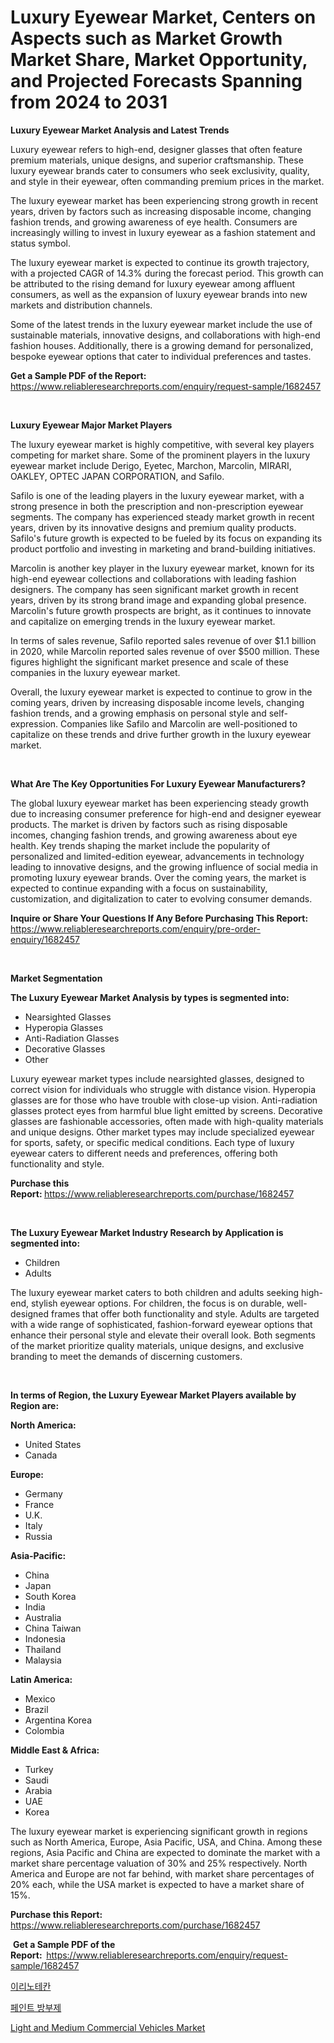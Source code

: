<p><h1>Luxury Eyewear Market, Centers on Aspects such as Market Growth Market Share, Market Opportunity, and Projected Forecasts Spanning from 2024 to 2031</h1></p><p><strong>Luxury Eyewear Market Analysis and Latest Trends</strong></p>
<p><p>Luxury eyewear refers to high-end, designer glasses that often feature premium materials, unique designs, and superior craftsmanship. These luxury eyewear brands cater to consumers who seek exclusivity, quality, and style in their eyewear, often commanding premium prices in the market.</p><p>The luxury eyewear market has been experiencing strong growth in recent years, driven by factors such as increasing disposable income, changing fashion trends, and growing awareness of eye health. Consumers are increasingly willing to invest in luxury eyewear as a fashion statement and status symbol.</p><p>The luxury eyewear market is expected to continue its growth trajectory, with a projected CAGR of 14.3% during the forecast period. This growth can be attributed to the rising demand for luxury eyewear among affluent consumers, as well as the expansion of luxury eyewear brands into new markets and distribution channels.</p><p>Some of the latest trends in the luxury eyewear market include the use of sustainable materials, innovative designs, and collaborations with high-end fashion houses. Additionally, there is a growing demand for personalized, bespoke eyewear options that cater to individual preferences and tastes.</p></p>
<p><strong>Get a Sample PDF of the Report:&nbsp;</strong> <a href="https://www.reliableresearchreports.com/enquiry/request-sample/1682457">https://www.reliableresearchreports.com/enquiry/request-sample/1682457</a></p>
<p>&nbsp;</p>
<p><strong>Luxury Eyewear Major Market Players</strong></p>
<p><p>The luxury eyewear market is highly competitive, with several key players competing for market share. Some of the prominent players in the luxury eyewear market include Derigo, Eyetec, Marchon, Marcolin, MIRARI, OAKLEY, OPTEC JAPAN CORPORATION, and Safilo.</p><p>Safilo is one of the leading players in the luxury eyewear market, with a strong presence in both the prescription and non-prescription eyewear segments. The company has experienced steady market growth in recent years, driven by its innovative designs and premium quality products. Safilo's future growth is expected to be fueled by its focus on expanding its product portfolio and investing in marketing and brand-building initiatives.</p><p>Marcolin is another key player in the luxury eyewear market, known for its high-end eyewear collections and collaborations with leading fashion designers. The company has seen significant market growth in recent years, driven by its strong brand image and expanding global presence. Marcolin's future growth prospects are bright, as it continues to innovate and capitalize on emerging trends in the luxury eyewear market.</p><p>In terms of sales revenue, Safilo reported sales revenue of over $1.1 billion in 2020, while Marcolin reported sales revenue of over $500 million. These figures highlight the significant market presence and scale of these companies in the luxury eyewear market.</p><p>Overall, the luxury eyewear market is expected to continue to grow in the coming years, driven by increasing disposable income levels, changing fashion trends, and a growing emphasis on personal style and self-expression. Companies like Safilo and Marcolin are well-positioned to capitalize on these trends and drive further growth in the luxury eyewear market.</p></p>
<p>&nbsp;</p>
<p><strong>What Are The Key Opportunities For Luxury Eyewear Manufacturers?</strong></p>
<p><p>The global luxury eyewear market has been experiencing steady growth due to increasing consumer preference for high-end and designer eyewear products. The market is driven by factors such as rising disposable incomes, changing fashion trends, and growing awareness about eye health. Key trends shaping the market include the popularity of personalized and limited-edition eyewear, advancements in technology leading to innovative designs, and the growing influence of social media in promoting luxury eyewear brands. Over the coming years, the market is expected to continue expanding with a focus on sustainability, customization, and digitalization to cater to evolving consumer demands.</p></p>
<p><strong>Inquire or Share Your Questions If Any Before Purchasing This Report:</strong> <a href="https://www.reliableresearchreports.com/enquiry/pre-order-enquiry/1682457">https://www.reliableresearchreports.com/enquiry/pre-order-enquiry/1682457</a></p>
<p>&nbsp;</p>
<p><strong>Market Segmentation</strong></p>
<p><strong>The Luxury Eyewear Market Analysis by types is segmented into:</strong></p>
<p><ul><li>Nearsighted Glasses</li><li>Hyperopia Glasses</li><li>Anti-Radiation Glasses</li><li>Decorative Glasses</li><li>Other</li></ul></p>
<p><p>Luxury eyewear market types include nearsighted glasses, designed to correct vision for individuals who struggle with distance vision. Hyperopia glasses are for those who have trouble with close-up vision. Anti-radiation glasses protect eyes from harmful blue light emitted by screens. Decorative glasses are fashionable accessories, often made with high-quality materials and unique designs. Other market types may include specialized eyewear for sports, safety, or specific medical conditions. Each type of luxury eyewear caters to different needs and preferences, offering both functionality and style.</p></p>
<p><strong>Purchase this Report:&nbsp;</strong><a href="https://www.reliableresearchreports.com/purchase/1682457">https://www.reliableresearchreports.com/purchase/1682457</a></p>
<p>&nbsp;</p>
<p><strong>The Luxury Eyewear Market Industry Research by Application is segmented into:</strong></p>
<p><ul><li>Children</li><li>Adults</li></ul></p>
<p><p>The luxury eyewear market caters to both children and adults seeking high-end, stylish eyewear options. For children, the focus is on durable, well-designed frames that offer both functionality and style. Adults are targeted with a wide range of sophisticated, fashion-forward eyewear options that enhance their personal style and elevate their overall look. Both segments of the market prioritize quality materials, unique designs, and exclusive branding to meet the demands of discerning customers.</p></p>
<p>&nbsp;</p>
<p><strong>In terms of Region, the Luxury Eyewear Market Players available by Region are:</strong></p>
<p>
    <p> <strong> North America: </strong>
        <ul>
            <li>United States</li>
            <li>Canada</li>
        </ul>
        </p> 
    <p> <strong> Europe: </strong>
        <ul>
            <li>Germany</li>
            <li>France</li>
            <li>U.K.</li>
            <li>Italy</li>
            <li>Russia</li>
        </ul>
        </p> 
    <p> <strong> Asia-Pacific: </strong>
        <ul>
            <li>China</li>
            <li>Japan</li>
            <li>South Korea</li>
            <li>India</li>
            <li>Australia</li>
            <li>China Taiwan</li>
            <li>Indonesia</li>
            <li>Thailand</li>
            <li>Malaysia</li>
        </ul>
        </p> 
    <p> <strong> Latin America: </strong>
        <ul>
            <li>Mexico</li>
            <li>Brazil</li>
            <li>Argentina Korea</li>
            <li>Colombia</li>
        </ul>
        </p> 
    <p> <strong> Middle East & Africa: </strong>
        <ul>
            <li>Turkey</li>
            <li>Saudi</li>
            <li>Arabia</li>
            <li>UAE</li>
            <li>Korea</li>
        </ul>
    </p>
    </p>
<p><p>The luxury eyewear market is experiencing significant growth in regions such as North America, Europe, Asia Pacific, USA, and China. Among these regions, Asia Pacific and China are expected to dominate the market with a market share percentage valuation of 30% and 25% respectively. North America and Europe are not far behind, with market share percentages of 20% each, while the USA market is expected to have a market share of 15%.</p></p>
<p><strong>Purchase this Report: </strong><a href="https://www.reliableresearchreports.com/purchase/1682457">https://www.reliableresearchreports.com/purchase/1682457</a></p>
<p>&nbsp;<strong>Get a Sample PDF of the Report:&nbsp;&nbsp;</strong><a href="https://www.reliableresearchreports.com/enquiry/request-sample/1682457">https://www.reliableresearchreports.com/enquiry/request-sample/1682457</a></p>
<p><strong></strong></p>
<p><p><a href="https://medium.com/@dallasrrellwg/%EC%9D%B4%EB%A6%AC%EB%85%B8%ED%85%8D%EB%9E%80-%EC%8B%9C%EC%9E%A5-2031%EB%85%84%EA%B9%8C%EC%A7%80%EC%9D%98-%ED%8A%B8%EB%A0%8C%EB%93%9C-%EC%98%88%EC%B8%A1-%EB%B0%8F-%EA%B2%BD%EC%9F%81-%EB%B6%84%EC%84%9D-8e4d4f872fec">이리노테칸</a></p><p><a href="https://medium.com/@anvil67678789/%EB%8F%84%EB%A3%8C-%EB%B3%B4%EC%A1%B4-%EC%8B%9C%EC%9E%A5-%EC%A0%84%EB%A7%9D-%EC%82%B0%EC%97%85-%EA%B0%9C%EC%9A%94-%EB%B0%8F-%EC%A0%84%EB%A7%9D-2024%EB%85%84%EB%B6%80%ED%84%B0-2031%EB%85%84%EA%B9%8C%EC%A7%80-fd0fdd4587a7">페인트 방부제</a></p><p><a href="https://bubble-tree-ea4.notion.site/Light-and-Medium-Commercial-Vehicles-Market-Insights-Market-Players-and-Forecast-Till-2031-53e803c011a742eb83fb9f790168ace4">Light and Medium Commercial Vehicles Market</a></p></p>